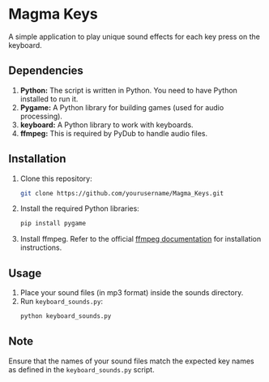 # Magma Keys

A simple application to play unique sound effects for each key press on the keyboard.

## Dependencies

1. **Python:** The script is written in Python. You need to have Python installed to run it.
2. **Pygame:** A Python library for building games (used for audio processing).
3. **keyboard:** A Python library to work with keyboards.
5. **ffmpeg:** This is required by PyDub to handle audio files.

## Installation

1. Clone this repository:
   ```bash
   git clone https://github.com/yourusername/Magma_Keys.git
   
2. Install the required Python libraries:
   ```bash
   pip install pygame
   
3. Install ffmpeg. Refer to the official [ffmpeg documentation](https://ffmpeg.org/download.html) for installation instructions.

## Usage

1. Place your sound files (in mp3 format) inside the sounds directory.
2. Run `keyboard_sounds.py`:
   ```bash
   python keyboard_sounds.py

## Note
Ensure that the names of your sound files match the expected key names as defined in the `keyboard_sounds.py` script.
